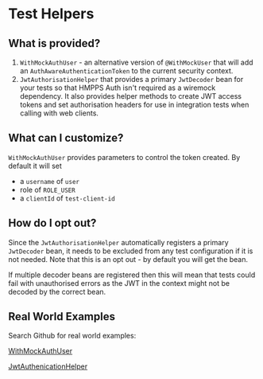 # Test Helpers

## What is provided?

1. `WithMockAuthUser` - an alternative version of `@WithMockUser` that will add an `AuthAwareAuthenticationToken`
to the current security context.
2. `JwtAuthorisationHelper` that provides a primary `JwtDecoder` bean for your tests so that HMPPS Auth isn't required
as a wiremock dependency.  It also provides helper methods to create JWT access tokens and set authorisation headers for
use in integration tests when calling with web clients.

## What can I customize?

`WithMockAuthUser` provides parameters to control the token created.  By default it will set
* a `username` of `user`
* role of `ROLE_USER`
* a `clientId` of `test-client-id`

## How do I opt out?

Since the `JwtAuthorisationHelper` automatically registers a primary `JwtDecoder` bean, it needs to be excluded from
any test configuration if it is not needed.  Note that this is an opt out - by default you will get the bean.

If multiple decoder beans are registered then this will mean that tests could fail with unauthorised errors as the JWT
in the context might not be decoded by the correct bean. 

## Real World Examples

Search Github for real world examples:

[WithMockAuthUser](https://github.com/search?q=org%3Aministryofjustice+uk.gov.justice.hmpps.test.kotlin.auth.WithMockAuthUser&type=code)

[JwtAuthenicationHelper](https://github.com/search?q=org%3Aministryofjustice+uk.gov.justice.hmpps.test.kotlin.auth.JwtAuthorisationHelper&type=code)
